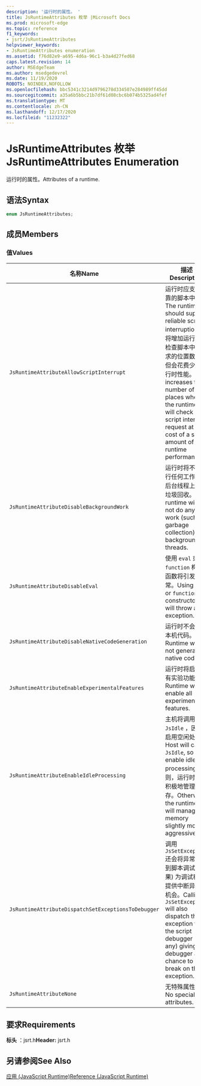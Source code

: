 ```yaml
---
description: '运行时的属性。 '
title: JsRuntimeAttributes 枚举 |Microsoft Docs
ms.prod: microsoft-edge
ms.topic: reference
f1_keywords:
- jsrt/JsRuntimeAttributes
helpviewer_keywords:
- JsRuntimeAttributes enumeration
ms.assetid: f76d82e9-a695-4d6a-96c1-b3a4d27fed68
caps.latest.revision: 14
author: MSEdgeTeam
ms.author: msedgedevrel
ms.date: 11/19/2020
ROBOTS: NOINDEX,NOFOLLOW
ms.openlocfilehash: bbc5341c3214d9796278d334507e284989ff45dd
ms.sourcegitcommit: a35a6b5bbc21b7df61d08cbc6b074b5325ad4fef
ms.translationtype: MT
ms.contentlocale: zh-CN
ms.lasthandoff: 12/17/2020
ms.locfileid: "11232322"
---
```

# <span data-ttu-id="2a43c-103">JsRuntimeAttributes 枚举</span><span class="sxs-lookup"><span data-stu-id="2a43c-103">JsRuntimeAttributes Enumeration</span></span>

<span data-ttu-id="2a43c-104">运行时的属性。</span><span class="sxs-lookup"><span data-stu-id="2a43c-104">Attributes of a runtime.</span></span>  
  
## <span data-ttu-id="2a43c-105">语法</span><span class="sxs-lookup"><span data-stu-id="2a43c-105">Syntax</span></span>  
  
```cpp  
enum JsRuntimeAttributes;  
```  
  
## <span data-ttu-id="2a43c-106">成员</span><span class="sxs-lookup"><span data-stu-id="2a43c-106">Members</span></span>  
  
### <span data-ttu-id="2a43c-107">值</span><span class="sxs-lookup"><span data-stu-id="2a43c-107">Values</span></span>  
  
|<span data-ttu-id="2a43c-108">名称</span><span class="sxs-lookup"><span data-stu-id="2a43c-108">Name</span></span>|<span data-ttu-id="2a43c-109">描述</span><span class="sxs-lookup"><span data-stu-id="2a43c-109">Description</span></span>|  
|----------|-----------------|  
|`JsRuntimeAttributeAllowScriptInterrupt`|<span data-ttu-id="2a43c-110">运行时应支持可靠的脚本中断。</span><span class="sxs-lookup"><span data-stu-id="2a43c-110">The runtime should support reliable script interruption.</span></span> <span data-ttu-id="2a43c-111">这将增加运行时将检查脚本中断请求的位置数量，但会花费少量运行时性能。</span><span class="sxs-lookup"><span data-stu-id="2a43c-111">This increases the number of places where the runtime will check for a script interrupt request at the cost of a small amount of runtime performance.</span></span>|  
|`JsRuntimeAttributeDisableBackgroundWork`|<span data-ttu-id="2a43c-112">运行时将不会执行任何工作 (如后台线程上的) 垃圾回收。</span><span class="sxs-lookup"><span data-stu-id="2a43c-112">The runtime will not do any work (such as garbage collection) on background threads.</span></span>|  
|`JsRuntimeAttributeDisableEval`|<span data-ttu-id="2a43c-113">使用 `eval` 或 `function` 构造函数将引发异常。</span><span class="sxs-lookup"><span data-stu-id="2a43c-113">Using `eval` or `function` constructor will throw an exception.</span></span>|  
|`JsRuntimeAttributeDisableNativeCodeGeneration`|<span data-ttu-id="2a43c-114">运行时不会生成本机代码。</span><span class="sxs-lookup"><span data-stu-id="2a43c-114">Runtime will not generate native code.</span></span>|  
|`JsRuntimeAttributeEnableExperimentalFeatures`|<span data-ttu-id="2a43c-115">运行时将启用所有实验功能。</span><span class="sxs-lookup"><span data-stu-id="2a43c-115">Runtime will enable all experimental features.</span></span>|  
|`JsRuntimeAttributeEnableIdleProcessing`|<span data-ttu-id="2a43c-116">主机将调用 `JsIdle` ，因此启用空闲处理。</span><span class="sxs-lookup"><span data-stu-id="2a43c-116">Host will call `JsIdle`, so enable idle processing.</span></span> <span data-ttu-id="2a43c-117">否则，运行时将更积极地管理内存。</span><span class="sxs-lookup"><span data-stu-id="2a43c-117">Otherwise, the runtime will manage memory slightly more aggressively.</span></span>|  
|`JsRuntimeAttributeDispatchSetExceptionsToDebugger`|<span data-ttu-id="2a43c-118">调用 `JsSetException` 还会将异常调度到脚本调试 (如果) 为调试程序提供中断异常的机会。</span><span class="sxs-lookup"><span data-stu-id="2a43c-118">Calling `JsSetException` will also dispatch the exception to the script debugger (if any) giving the debugger a chance to break on the exception.</span></span>|  
|`JsRuntimeAttributeNone`|<span data-ttu-id="2a43c-119">无特殊属性。</span><span class="sxs-lookup"><span data-stu-id="2a43c-119">No special attributes.</span></span>|  
  
## <span data-ttu-id="2a43c-120">要求</span><span class="sxs-lookup"><span data-stu-id="2a43c-120">Requirements</span></span>  
 <span data-ttu-id="2a43c-121">**标头** ：jsrt.h</span><span class="sxs-lookup"><span data-stu-id="2a43c-121">**Header:** jsrt.h</span></span>  
  
## <span data-ttu-id="2a43c-122">另请参阅</span><span class="sxs-lookup"><span data-stu-id="2a43c-122">See Also</span></span>  
 [<span data-ttu-id="2a43c-123">应用 (JavaScript Runtime)</span><span class="sxs-lookup"><span data-stu-id="2a43c-123">Reference (JavaScript Runtime)</span></span>](../chakra-hosting/reference-javascript-runtime.md)
